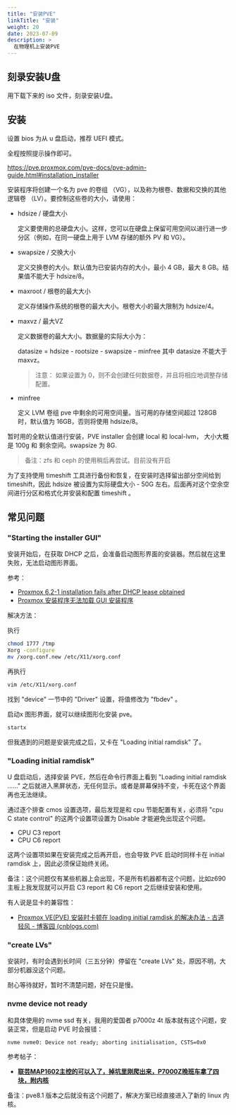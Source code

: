 ```yaml
---
title: "安装PVE"
linkTitle: "安装"
weight: 20
date: 2023-07-09
description: >
  在物理机上安装PVE
---
```




## 刻录安装U盘

用下载下来的 iso 文件，刻录安装U盘。

## 安装

设置 bios 为从 u 盘启动，推荐 UEFI 模式。

全程按照提示操作即可。

https://pve.proxmox.com/pve-docs/pve-admin-guide.html#installation_installer

安装程序将创建一个名为 pve 的卷组 （VG），以及称为根卷、数据和交换的其他逻辑卷 （LV）。要控制这些卷的大小，请使用：

- hdsize / 硬盘大小

  定义要使用的总硬盘大小。这样，您可以在硬盘上保留可用空间以进行进一步分区（例如，在同一硬盘上用于 LVM 存储的额外 PV 和 VG）。

- swapsize / 交换大小

  定义交换卷的大小。默认值为已安装内存的大小，最小 4 GB，最大 8 GB。结果值不能大于 hdsize/8。

- maxroot / 根卷的最大大小

  定义存储操作系统的根卷的最大大小。根卷大小的最大限制为 hdsize/4。

- maxvz / 最大VZ

  定义数据卷的最大大小。数据量的实际大小为：

  datasize = hdsize - rootsize - swapsize - minfree
  其中 datasize 不能大于 maxvz。

  > 注意： 如果设置为 0，则不会创建任何数据卷，并且将相应地调整存储配置。

- minfree 

  定义 LVM 卷组 pve 中剩余的可用空间量。当可用的存储空间超过 128GB 时，默认值为 16GB，否则将使用 hdsize/8。

暂时用的全默认值进行安装，PVE installer 会创建 local 和 local-lvm， 大小大概是 100g 和 剩余空间。swapsize 为 8G.

> 备注：zfs 和 ceph 的使用稍后再尝试。目前没有开启

为了支持使用 timeshift 工具进行备份和恢复，在安装时选择留出部分空间给到 timeshift，因此 hdsize 被设置为实际硬盘大小 - 50G 左右。后面再对这个空余空间进行分区和格式化并安装和配置 timeshift 。

## 常见问题

### "Starting the installer GUI"

安装开始后，在获取 DHCP 之后，会准备启动图形界面的安装器。然后就在这里失败，无法启动图形界面。

参考： 

- [Proxmox 6.2-1 installation fails after DHCP lease obtained](https://www.rpiathome.com/2020/10/21/proxmox-6-2-1-installation-fails-after-dhcp-lease-obtained/)
- [Proxmox 安装程序无法加载 GUI 安装程序](https://www.reddit.com/r/Proxmox/comments/130of40/proxmox_installer_fail_to_load_gui_installer/)

解决方法：

执行

```bash
chmod 1777 /tmp   
Xorg -configure   
mv /xorg.conf.new /etc/X11/xorg.conf
```

再执行

```bash
vim /etc/X11/xorg.conf
```

找到 "device" 一节中的 "Driver" 设置，将值修改为 "fbdev" 。

启动x 图形界面，就可以继续图形化安装 pve。

```bash
startx
```

但我遇到的问题是安装完成之后，又卡在 "Loading initial ramdisk" 了。

### "Loading initial ramdisk"

U 盘启动后，选择安装 PVE，然后在命令行界面上看到 "Loading initial ramdisk ......" 之后就进入黑屏状态，无任何显示。或者是屏幕保持不变，卡死在这个界面再也无法继续。

通过逐个排查 cmos 设置选项，最后发现是和 cpu 节能配置有关，必须将 "cpu C state control" 的这两个设置项设置为 Disable 才能避免出现这个问题。

- CPU C3 report
- CPU C6 report

这两个设置项如果在安装完成之后再开启，也会导致 PVE 启动时同样卡在 initial ramdisk 上，因此必须保证始终关闭。

备注：这个问题仅有某些机器上会出现，不是所有机器都有这个问题，比如z690主板上我发现就可以开启 C3 report 和 C6 report 之后继续安装和使用。

有人说是显卡的兼容性：

- [Proxmox VE(PVE) 安装时卡顿在 loading initial ramdisk 的解决办法 - 古道轻风 - 博客园 (cnblogs.com)](https://www.cnblogs.com/88223100/p/PVE_loading-initial-ramdisk.html)

### "create LVs"

安装时，有时会遇到长时间（三五分钟）停留在 "create LVs" 处，原因不明，大部分机器没这个问题。

耐心等待就好，暂时不清楚问题，好在只是慢。

### nvme device not ready

和具体使用的 nvme ssd 有关，我用的爱国者 p7000z 4t 版本就有这个问题，安装正常，但是启动 PVE 时会报错：

```
nvme nvme0: Device not ready; aborting initialisation, CSTS=0x0
```

参考帖子：

- [**联芸MAP1602主控的可以入了，掉坑里刚爬出来，P7000Z晚班车拿了四块，附内核**](https://www.chiphell.com/forum.php?mod=viewthread&tid=2524660&extra=page%3D1&ordertype=1&mobile=no)

备注：pve8.1 版本之后就没有这个问题了，解决方案已经直接进入了新的 linux 内核。